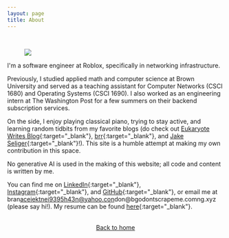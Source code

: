 ```yaml
---
layout: page
title: About
---
```


<div style="height: 1rem"></div>
<figure>
	<img src="{{site.baseurl}}/assets/IMG_8230_03.jpg">
</figure>

I'm a software engineer at Roblox, specifically in networking infrastructure.

Previously, I studied applied math and computer science at Brown University and
served as a teaching assistant for Computer Networks (CSCI 1680) and Operating
Systems (CSCI 1690). I also worked as an engineering intern at The Washington
Post for a few summers on their backend subscription services.

On the side, I enjoy playing classical piano, trying to stay active, and
learning random tidbits from my favorite blogs (do check out [Eukaryote Writes
Blog](https://eukaryotewritesblog.com/){:target="_blank"},
[brr](https://brr.fyi/){:target="_blank"}, and [Jake
Seliger](https://jakeseliger.com/){:target="_blank"}!). This site is a humble
attempt at making my own contribution in this space.

No generative AI is used in the making of this website; all code and content
is written by me.

You can find me on [LinkedIn](https://www.linkedin.com/in/brandon-gong/){:target="_blank"}, [Instagram](https://www.instagram.com/brandongong_/){:target="_blank"}, and [GitHub](https://github.com/brandon-gong){:target="_blank"}, or email me at
<span class="email-obscure"><span>bran</span><span>aceiektnei9395h43n@yahoo.con</span><span>don@bgo</span><span>dontscrapeme.com</span><span>ng.xyz</span></span> (please say hi!).
My resume can be found [here]({{site.baseurl}}/resume.pdf){:target="_blank"}.

<p style="text-align: center;margin-top: 2rem;"><a href="{{site.baseurl}}/">Back to home</a></p>
